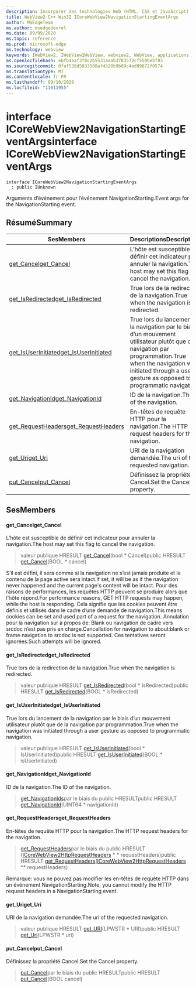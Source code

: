 ```yaml
---
description: Incorporer des technologies Web (HTML, CSS et JavaScript) dans vos applications natives avec le contrôle Microsoft Edge WebView2
title: WebView2 C++ Win32 ICoreWebView2NavigationStartingEventArgs
author: MSEdgeTeam
ms.author: msedgedevrel
ms.date: 09/09/2020
ms.topic: reference
ms.prod: microsoft-edge
ms.technology: webview
keywords: IWebView2, IWebView2WebView, webview2, WebView, applications Win32, Win32, Edge, ICoreWebView2, ICoreWebView2Controller, contrôle de navigateur, html Edge, ICoreWebView2NavigationStartingEventArgs
ms.openlocfilehash: ebfb4aaf3f0c2b5531aaab3783572cf550bebf83
ms.sourcegitcommit: 0faf538d5033508af4320b9b89c4ed99872f0574
ms.translationtype: MT
ms.contentlocale: fr-FR
ms.lasthandoff: 09/10/2020
ms.locfileid: "11011955"
---
```

# <span data-ttu-id="b2e8f-104">interface ICoreWebView2NavigationStartingEventArgs</span><span class="sxs-lookup"><span data-stu-id="b2e8f-104">interface ICoreWebView2NavigationStartingEventArgs</span></span> 

```
interface ICoreWebView2NavigationStartingEventArgs
  : public IUnknown
```

<span data-ttu-id="b2e8f-105">Arguments d’événement pour l’événement NavigationStarting.</span><span class="sxs-lookup"><span data-stu-id="b2e8f-105">Event args for the NavigationStarting event.</span></span>

## <span data-ttu-id="b2e8f-106">Résumé</span><span class="sxs-lookup"><span data-stu-id="b2e8f-106">Summary</span></span>

 <span data-ttu-id="b2e8f-107">Ses</span><span class="sxs-lookup"><span data-stu-id="b2e8f-107">Members</span></span>                        | <span data-ttu-id="b2e8f-108">Descriptions</span><span class="sxs-lookup"><span data-stu-id="b2e8f-108">Descriptions</span></span>
--------------------------------|---------------------------------------------
[<span data-ttu-id="b2e8f-109">get_Cancel</span><span class="sxs-lookup"><span data-stu-id="b2e8f-109">get_Cancel</span></span>](#get_cancel) | <span data-ttu-id="b2e8f-110">L’hôte est susceptible de définir cet indicateur pour annuler la navigation.</span><span class="sxs-lookup"><span data-stu-id="b2e8f-110">The host may set this flag to cancel the navigation.</span></span>
[<span data-ttu-id="b2e8f-111">get_IsRedirected</span><span class="sxs-lookup"><span data-stu-id="b2e8f-111">get_IsRedirected</span></span>](#get_isredirected) | <span data-ttu-id="b2e8f-112">True lors de la redirection de la navigation.</span><span class="sxs-lookup"><span data-stu-id="b2e8f-112">True when the navigation is redirected.</span></span>
[<span data-ttu-id="b2e8f-113">get_IsUserInitiated</span><span class="sxs-lookup"><span data-stu-id="b2e8f-113">get_IsUserInitiated</span></span>](#get_isuserinitiated) | <span data-ttu-id="b2e8f-114">True lors du lancement de la navigation par le biais d’un mouvement utilisateur plutôt que de la navigation par programmation.</span><span class="sxs-lookup"><span data-stu-id="b2e8f-114">True when the navigation was initiated through a user gesture as opposed to programmatic navigation.</span></span>
[<span data-ttu-id="b2e8f-115">get_NavigationId</span><span class="sxs-lookup"><span data-stu-id="b2e8f-115">get_NavigationId</span></span>](#get_navigationid) | <span data-ttu-id="b2e8f-116">ID de la navigation.</span><span class="sxs-lookup"><span data-stu-id="b2e8f-116">The ID of the navigation.</span></span>
[<span data-ttu-id="b2e8f-117">get_RequestHeaders</span><span class="sxs-lookup"><span data-stu-id="b2e8f-117">get_RequestHeaders</span></span>](#get_requestheaders) | <span data-ttu-id="b2e8f-118">En-têtes de requête HTTP pour la navigation.</span><span class="sxs-lookup"><span data-stu-id="b2e8f-118">The HTTP request headers for the navigation.</span></span>
[<span data-ttu-id="b2e8f-119">get_Uri</span><span class="sxs-lookup"><span data-stu-id="b2e8f-119">get_Uri</span></span>](#get_uri) | <span data-ttu-id="b2e8f-120">URI de la navigation demandée.</span><span class="sxs-lookup"><span data-stu-id="b2e8f-120">The uri of the requested navigation.</span></span>
[<span data-ttu-id="b2e8f-121">put_Cancel</span><span class="sxs-lookup"><span data-stu-id="b2e8f-121">put_Cancel</span></span>](#put_cancel) | <span data-ttu-id="b2e8f-122">Définissez la propriété Cancel.</span><span class="sxs-lookup"><span data-stu-id="b2e8f-122">Set the Cancel property.</span></span>

## <span data-ttu-id="b2e8f-123">Ses</span><span class="sxs-lookup"><span data-stu-id="b2e8f-123">Members</span></span>

#### <span data-ttu-id="b2e8f-124">get_Cancel</span><span class="sxs-lookup"><span data-stu-id="b2e8f-124">get_Cancel</span></span> 

<span data-ttu-id="b2e8f-125">L’hôte est susceptible de définir cet indicateur pour annuler la navigation.</span><span class="sxs-lookup"><span data-stu-id="b2e8f-125">The host may set this flag to cancel the navigation.</span></span>

> <span data-ttu-id="b2e8f-126">valeur publique HRESULT [get_Cancel](#get_cancel)(bool \* Cancel)</span><span class="sxs-lookup"><span data-stu-id="b2e8f-126">public HRESULT [get_Cancel](#get_cancel)(BOOL \* cancel)</span></span>

<span data-ttu-id="b2e8f-127">S’il est défini, il sera comme si la navigation ne s’est jamais produite et le contenu de la page active sera intact.</span><span class="sxs-lookup"><span data-stu-id="b2e8f-127">If set, it will be as if the navigation never happened and the current page's content will be intact.</span></span> <span data-ttu-id="b2e8f-128">Pour des raisons de performances, les requêtes HTTP peuvent se produire alors que l’hôte répond.</span><span class="sxs-lookup"><span data-stu-id="b2e8f-128">For performance reasons, GET HTTP requests may happen, while the host is responding.</span></span> <span data-ttu-id="b2e8f-129">Cela signifie que les cookies peuvent être définis et utilisés dans le cadre d’une demande de navigation.</span><span class="sxs-lookup"><span data-stu-id="b2e8f-129">This means cookies can be set and used part of a request for the navigation.</span></span> <span data-ttu-id="b2e8f-130">Annulation pour la navigation sur à propos de: Blank ou navigation de cadre vers srcdoc n’est pas pris en charge.</span><span class="sxs-lookup"><span data-stu-id="b2e8f-130">Cancellation for navigation to about:blank or frame navigation to srcdoc is not supported.</span></span> <span data-ttu-id="b2e8f-131">Ces tentatives seront ignorées.</span><span class="sxs-lookup"><span data-stu-id="b2e8f-131">Such attempts will be ignored.</span></span>

#### <span data-ttu-id="b2e8f-132">get_IsRedirected</span><span class="sxs-lookup"><span data-stu-id="b2e8f-132">get_IsRedirected</span></span> 

<span data-ttu-id="b2e8f-133">True lors de la redirection de la navigation.</span><span class="sxs-lookup"><span data-stu-id="b2e8f-133">True when the navigation is redirected.</span></span>

> <span data-ttu-id="b2e8f-134">valeur publique HRESULT [get_IsRedirected](#get_isredirected)(bool \* IsRedirected)</span><span class="sxs-lookup"><span data-stu-id="b2e8f-134">public HRESULT [get_IsRedirected](#get_isredirected)(BOOL \* isRedirected)</span></span>

#### <span data-ttu-id="b2e8f-135">get_IsUserInitiated</span><span class="sxs-lookup"><span data-stu-id="b2e8f-135">get_IsUserInitiated</span></span> 

<span data-ttu-id="b2e8f-136">True lors du lancement de la navigation par le biais d’un mouvement utilisateur plutôt que de la navigation par programmation.</span><span class="sxs-lookup"><span data-stu-id="b2e8f-136">True when the navigation was initiated through a user gesture as opposed to programmatic navigation.</span></span>

> <span data-ttu-id="b2e8f-137">valeur publique HRESULT [get_IsUserInitiated](#get_isuserinitiated)(bool \* IsUserInitiated)</span><span class="sxs-lookup"><span data-stu-id="b2e8f-137">public HRESULT [get_IsUserInitiated](#get_isuserinitiated)(BOOL \* isUserInitiated)</span></span>

#### <span data-ttu-id="b2e8f-138">get_NavigationId</span><span class="sxs-lookup"><span data-stu-id="b2e8f-138">get_NavigationId</span></span> 

<span data-ttu-id="b2e8f-139">ID de la navigation.</span><span class="sxs-lookup"><span data-stu-id="b2e8f-139">The ID of the navigation.</span></span>

> <span data-ttu-id="b2e8f-140">[get_NavigationIds](#get_navigationid)par le biais du public HRESULT</span><span class="sxs-lookup"><span data-stu-id="b2e8f-140">public HRESULT [get_NavigationId](#get_navigationid)(UINT64 \* navigationId)</span></span>

#### <span data-ttu-id="b2e8f-141">get_RequestHeaders</span><span class="sxs-lookup"><span data-stu-id="b2e8f-141">get_RequestHeaders</span></span> 

<span data-ttu-id="b2e8f-142">En-têtes de requête HTTP pour la navigation.</span><span class="sxs-lookup"><span data-stu-id="b2e8f-142">The HTTP request headers for the navigation.</span></span>

> <span data-ttu-id="b2e8f-143">[get_RequestHeaders](#get_requestheaders)par le biais du public HRESULT ([ICoreWebView2HttpRequestHeaders](icorewebview2httprequestheaders.md) \* \* requestHeaders)</span><span class="sxs-lookup"><span data-stu-id="b2e8f-143">public HRESULT [get_RequestHeaders](#get_requestheaders)([ICoreWebView2HttpRequestHeaders](icorewebview2httprequestheaders.md) \*\* requestHeaders)</span></span>

<span data-ttu-id="b2e8f-144">Remarque: vous ne pouvez pas modifier les en-têtes de requête HTTP dans un événement NavigationStarting.</span><span class="sxs-lookup"><span data-stu-id="b2e8f-144">Note, you cannot modify the HTTP request headers in a NavigationStarting event.</span></span>

#### <span data-ttu-id="b2e8f-145">get_Uri</span><span class="sxs-lookup"><span data-stu-id="b2e8f-145">get_Uri</span></span> 

<span data-ttu-id="b2e8f-146">URI de la navigation demandée.</span><span class="sxs-lookup"><span data-stu-id="b2e8f-146">The uri of the requested navigation.</span></span>

> <span data-ttu-id="b2e8f-147">valeur publique HRESULT [get_URI](#get_uri)(LPWSTR \* URI)</span><span class="sxs-lookup"><span data-stu-id="b2e8f-147">public HRESULT [get_Uri](#get_uri)(LPWSTR \* uri)</span></span>

#### <span data-ttu-id="b2e8f-148">put_Cancel</span><span class="sxs-lookup"><span data-stu-id="b2e8f-148">put_Cancel</span></span> 

<span data-ttu-id="b2e8f-149">Définissez la propriété Cancel.</span><span class="sxs-lookup"><span data-stu-id="b2e8f-149">Set the Cancel property.</span></span>

> <span data-ttu-id="b2e8f-150">[put_Cancel](#put_cancel)par le biais du public HRESULT</span><span class="sxs-lookup"><span data-stu-id="b2e8f-150">public HRESULT [put_Cancel](#put_cancel)(BOOL cancel)</span></span>

